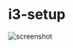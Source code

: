 # i3-setup

![screenshot](https://user-images.githubusercontent.com/55106700/175834928-820030e9-b6f9-4b80-ba30-48441ab0b8e2.jpg)
